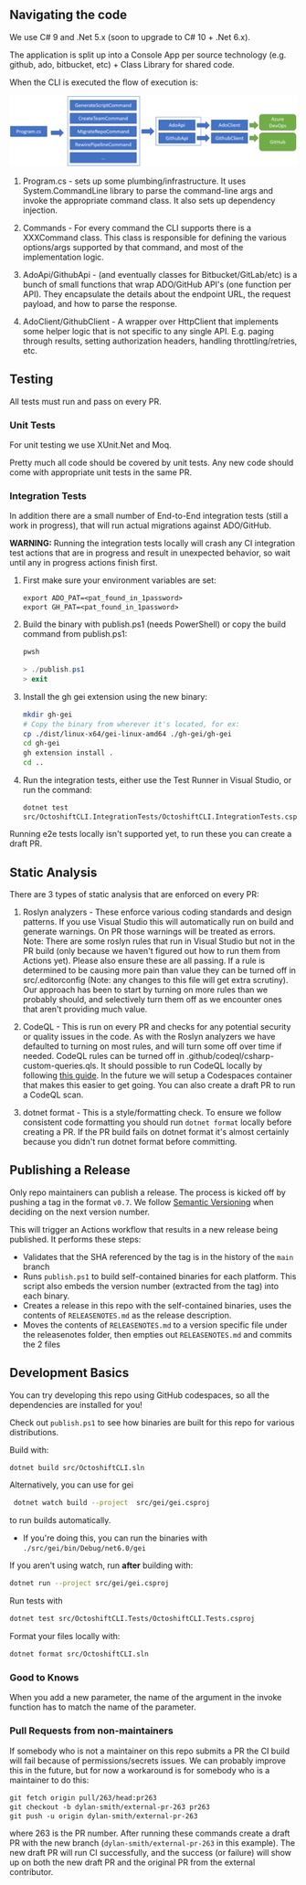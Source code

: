 ## Navigating the code
We use C# 9 and .Net 5.x (soon to upgrade to C# 10 + .Net 6.x).

The application is split up into a Console App per source technology (e.g. github, ado, bitbucket, etc) + Class Library for shared code.

When the CLI is executed the flow of execution is:

![Code Layers](../images/CodeLayers.png)

1. Program.cs - sets up some plumbing/infrastructure. It uses System.CommandLine library to parse the command-line args and invoke the appropriate command class. It also sets up dependency injection.

2. Commands - For every command the CLI supports there is a XXXCommand class. This class is responsible for defining the various options/args supported by that command, and most of the implementation logic.

3. AdoApi/GithubApi - (and eventually classes for Bitbucket/GitLab/etc) is a bunch of small functions that wrap ADO/GitHub API's (one function per API). They encapsulate the details about the endpoint URL, the request payload, and how to parse the response.

4. AdoClient/GithubClient - A wrapper over HttpClient that implements some helper logic that is not specific to any single API. E.g. paging through results, setting authorization headers, handling throttling/retries, etc.

## Testing
All tests must run and pass on every PR.

### Unit Tests
For unit testing we use XUnit.Net and Moq.

Pretty much all code should be covered by unit tests. Any new code should come with appropriate unit tests in the same PR.

### Integration Tests
In addition there are a small number of End-to-End integration tests (still a work in progress), that will run actual migrations against ADO/GitHub.

**WARNING:** Running the integration tests locally will crash any CI integration test actions that are in progress and result in unexpected behavior, so wait until any in progress actions finish first.

1. First make sure your environment variables are set:
    ```
    export ADO_PAT=<pat_found_in_1password>
    export GH_PAT=<pat_found_in_1password>
    ```
2. Build the binary with publish.ps1 (needs PowerShell) or copy the build command from publish.ps1:
    ```bash
    pwsh
    ```
    ```powershell
    > ./publish.ps1
    > exit
    ```
3. Install the gh gei extension using the new binary:
    ```bash
    mkdir gh-gei
    # Copy the binary from wherever it's located, for ex:
    cp ./dist/linux-x64/gei-linux-amd64 ./gh-gei/gh-gei
    cd gh-gei
    gh extension install .
    cd ..
    ```
4. Run the integration tests, either use the Test Runner in Visual Studio, or run the command:
    ```
    dotnet test src/OctoshiftCLI.IntegrationTests/OctoshiftCLI.IntegrationTests.csproj
    ```

Running e2e tests locally isn't supported yet, to run these you can create a draft PR.

## Static Analysis
There are 3 types of static analysis that are enforced on every PR:
1. Roslyn analyzers - These enforce various coding standards and design patterns. If you use Visual Studio this will automatically run on build and generate warnings. On PR those warnings will be treated as errors. Note: There are some roslyn rules that run in Visual Studio but not in the PR build (only because we haven't figured out how to run them from Actions yet). Please also ensure these are all passing. If a rule is determined to be causing more pain than value they can be turned off in src/.editorconfig (Note: any changes to this file will get extra scrutiny). Our approach has been to start by turning on more rules than we probably should, and selectively turn them off as we encounter ones that aren't providing much value.

2. CodeQL - This is run on every PR and checks for any potential security or quality issues in the code. As with the Roslyn analyzers we have defaulted to turning on most rules, and will turn some off over time if needed. CodeQL rules can be turned off in .github/codeql/csharp-custom-queries.qls. It should possible to run CodeQL locally by following [this guide](https://codeql.github.com/docs/codeql-cli/getting-started-with-the-codeql-cli/). In the future we will setup a Codespaces container that makes this easier to get going. You can also create a draft PR to run a CodeQL scan.

3. dotnet format - This is a style/formatting check. To ensure we follow consistent code formatting you should run `dotnet format` locally before creating a PR. If the PR build fails on dotnet format it's almost certainly because you didn't run dotnet format before committing.

## Publishing a Release
Only repo maintainers can publish a release. The process is kicked off by pushing a tag in the format `v0.7`. We follow [Semantic Versioning](https://semver.org/) when deciding on the next version number.

This will trigger an Actions workflow that results in a new release being published. It performs these steps:
- Validates that the SHA referenced by the tag is in the history of the `main` branch
- Runs `publish.ps1` to build self-contained binaries for each platform. This script also embeds the version number (extracted from the tag) into each binary.
- Creates a release in this repo with the self-contained binaries, uses the contents of `RELEASENOTES.md` as the release description.
- Moves the contents of `RELEASENOTES.md` to a version specific file under the releasenotes folder, then empties out `RELEASENOTES.md` and commits the 2 files

## Development Basics

You can try developing this repo using GitHub codespaces, so all the dependencies are installed for you!

Check out `publish.ps1` to see how binaries are built for this repo for various distributions.

Build with:
```bash
dotnet build src/OctoshiftCLI.sln
```

Alternatively, you can use for gei
```bash
 dotnet watch build --project  src/gei/gei.csproj
```
to run builds automatically.
- If you're doing this, you can run the binaries with `./src/gei/bin/Debug/net6.0/gei`

If you aren't using watch, run **after** building with:
```bash
dotnet run --project src/gei/gei.csproj
```

Run tests with
```bash
dotnet test src/OctoshiftCLI.Tests/OctoshiftCLI.Tests.csproj
```

Format your files locally with:
```bash
dotnet format src/OctoshiftCLI.sln
```

### Good to Knows

When you add a new parameter, the name of the argument in the invoke function has to match the name of the parameter.

### Pull Requests from non-maintainers

If somebody who is not a maintainer on this repo submits a PR the CI build will fail because of permissions/secrets issues. We can probably improve this in the future, but for now a workaround is for somebody who is a maintainer to do this:
```
git fetch origin pull/263/head:pr263
git checkout -b dylan-smith/external-pr-263 pr263
git push -u origin dylan-smith/external-pr-263
```
where 263 is the PR number. After running these commands create a draft PR with the new branch (`dylan-smith/external-pr-263` in this example). The new draft PR will run CI successfully, and the success (or failure) will show up on both the new draft PR and the original PR from the external contributor.
